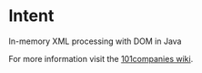# Intent
In-memory XML processing with DOM in Java

For more information visit the [101companies wiki](http://www.101companies.org).